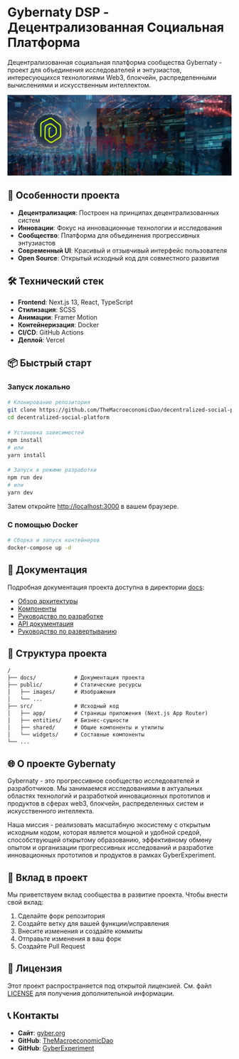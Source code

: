 # Gybernaty DSP - Децентрализованная Социальная Платформа

Децентрализованная социальная платформа сообщества Gybernaty - проект для объединения исследователей и энтузиастов, интересующихся технологиями Web3, блокчейн, распределенными вычислениями и искусственным интеллектом.

![Gybernaty Community](public/images/slides/main-slide.jpg)

## 🚀 Особенности проекта

- **Децентрализация**: Построен на принципах децентрализованных систем
- **Инновации**: Фокус на инновационные технологии и исследования
- **Сообщество**: Платформа для объединения прогрессивных энтузиастов
- **Современный UI**: Красивый и отзывчивый интерфейс пользователя
- **Open Source**: Открытый исходный код для совместного развития

## 🛠 Технический стек

- **Frontend**: Next.js 13, React, TypeScript
- **Стилизация**: SCSS
- **Анимации**: Framer Motion
- **Контейнеризация**: Docker
- **CI/CD**: GitHub Actions
- **Деплой**: Vercel

## 📦 Быстрый старт

### Запуск локально

```bash
# Клонирование репозитория
git clone https://github.com/TheMacroeconomicDao/decentralized-social-platform.git
cd decentralized-social-platform

# Установка зависимостей
npm install
# или
yarn install

# Запуск в режиме разработки
npm run dev
# или
yarn dev
```

Затем откройте [http://localhost:3000](http://localhost:3000) в вашем браузере.

### С помощью Docker

```bash
# Сборка и запуск контейнеров
docker-compose up -d
```

## 📝 Документация

Подробная документация проекта доступна в директории [docs](./docs/):

- [Обзор архитектуры](./docs/architecture/README.md)
- [Компоненты](./docs/components/README.md)
- [Руководство по разработке](./docs/development/README.md)
- [API документация](./docs/api/README.md)
- [Руководство по развертыванию](./docs/deployment/README.md)

## 🧪 Структура проекта

```
/
├── docs/            # Документация проекта
├── public/          # Статические ресурсы
│   ├── images/      # Изображения
│   └── ...
├── src/             # Исходный код
│   ├── app/         # Страницы приложения (Next.js App Router)
│   ├── entities/    # Бизнес-сущности
│   ├── shared/      # Общие компоненты и утилиты
│   └── widgets/     # Составные компоненты
└── ... 
```

## 🌐 О проекте Gybernaty

Gybernaty - это прогрессивное сообщество исследователей и разработчиков. Мы занимаемся исследованиями в актуальных областях технологий и разработкой инновационных прототипов и продуктов в сферах web3, блокчейн, распределенных систем и искусственного интеллекта.

Наша миссия - реализовать масштабную экосистему с открытым исходным кодом, которая является мощной и удобной средой, способствующей открытому образованию, эффективному обмену опытом и организации прогрессивных исследований и разработке инновационных прототипов и продуктов в рамках GyberExperiment.

## 💪 Вклад в проект

Мы приветствуем вклад сообщества в развитие проекта. Чтобы внести свой вклад:

1. Сделайте форк репозитория
2. Создайте ветку для вашей функции/исправления
3. Внесите изменения и создайте коммиты
4. Отправьте изменения в ваш форк
5. Создайте Pull Request

## 📄 Лицензия

Этот проект распространяется под открытой лицензией. См. файл [LICENSE](LICENSE) для получения дополнительной информации.

## 📞 Контакты

- **Сайт**: [gyber.org](https://gyber.org)
- **GitHub**: [TheMacroeconomicDao](https://github.com/TheMacroeconomicDao)
- **GitHub**: [GyberExperiment](https://github.com/GyberExperiment)

